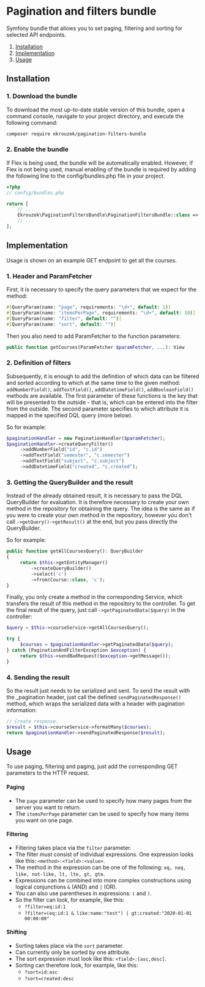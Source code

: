 # Pagination and filters bundle

Symfony bundle that allows you to set paging, filtering and sorting for selected API endpoints.

1. [Installation](#installation)
2. [Implementation](#implementation)
3. [Usage](#usage)


<a name="installation"></a>

## Installation

### 1. Download the bundle

To download the most up-to-date stable version of this bundle, open a command console, navigate to your project directory, and execute the following command:
```bash
composer require ekrouzek/pagination-filters-bundle
```

### 2. Enable the bundle
If Flex is being used, the bundle will be automatically enabled. However, if Flex is not being used, manual enabling of the bundle is required by adding the following line to the config/bundles.php file in your project.

```php
<?php
// config/bundles.php

return [
    // ...
    Ekrouzek\PaginationFiltersBundle\PaginationFiltersBundle::class => ['all' => true],
    // ...
];
```


<a name="implementation"></a>

## Implementation

Usage is shown on an example GET endpoint to get all the courses.

### 1. Header and ParamFetcher

First, it is necessary to specify the query parameters that we expect for the method:
```php
#[QueryParam(name: "page", requirements: "\d+", default: 1)]
#[QueryParam(name: "itemsPerPage", requirements: "\d+", default: 10)]
#[QueryParam(name: "filter", default: "")]
#[QueryParam(name: "sort", default: "")]
```

Then you also need to add ParamFetcher to the function parameters:

```php
public function getCourses(ParamFetcher $paramFetcher, ...): View
```

### 2. Definition of filters

Subsequently, it is enough to add the definition of which data can be filtered and sorted according to which at the same time to the given method:
`addNumberField()`, `addTextField()`, `addDatetimeField()`, `addBooleanField()` methods are available. The first parameter of these functions is the key that will be presented to the outside - that is, which can be entered into the filter from the outside. The second parameter specifies to which attribute it is mapped in the specified DQL query (more below).

So for example:
```php
$paginationHandler = new PaginationHandler($paramFetcher);
$paginationHandler->createQueryFilter()
     ->addNumberField("id", "c.id")
     ->addTextField("semester", "c.semester")
     ->addTextField("subject", "c.subject")
     ->addDatetimeField("created", "c.created");
```

### 3. Getting the QueryBuilder and the result

Instead of the already obtained result, it is necessary to pass the DQL QueryBuilder for evaluation. It is therefore necessary to create your own method in the repository for obtaining the query. The idea is the same as if you were to create your own method in the repository, however you don't call `->getQuery()->getResult()` at the end, but you pass directly the QueryBuilder.

So for example:

```php
public function getAllCoursesQuery(): QueryBuilder
{
     return $this->getEntityManager()
         ->createQueryBuilder()
         ->select('c')
         ->from(Course::class, 'c');
}
```

Finally, you only create a method in the corresponding Service, which transfers the result of this method in the repository to the controller.
To get the final result of the query, just call `->getPaginatedData($query)` in the controller:

```php
$query = $this->courseService->getAllCoursesQuery();

try {
     $courses = $paginationHandler->getPaginatedData($query);
} catch (PaginationAndFilterException $exception) {
     return $this->sendBadRequest($exception->getMessage());
}
```

### 4. Sending the result

So the result just needs to be serialized and sent.
To send the result with the _pagination header, just call the defined `sendPaginatedResponse()` method, which wraps the serialized data with a header with pagination information:

```php
// Create response.
$result = $this->courseService->formatMany($courses);
return $paginationHandler->sendPaginatedResponse($result);
```

<a name="usage"></a>

## Usage

To use paging, filtering and paging, just add the corresponding GET parameters to the HTTP request.

#### Paging

- The `page` parameter can be used to specify how many pages from the server you want to return.
- The `itemsPerPage` parameter can be used to specify how many items you want on one page.

#### Filtering

- Filtering takes place via the `filter` parameter.
- The filter must consist of individual expressions. One expression looks like this: `<method>:<field>:<value>`.
- The method in the expression can be one of the following: `eq, neq, like, not-like, lt, lte, gt, gte`.
- Expressions can be combined into more complex constructions using logical conjunctions `&` (AND) and `|` (OR).
- You can also use parentheses in expressions: `(` and `)`.
- So the filter can look, for example, like this:
   - `?filter=eq:id:1`
   - `?filter=(eq:id:1 & like:name:"test") | gt:created:"2020-01-01 00:00:00"`

#### Shifting

- Sorting takes place via the `sort` parameter.
- Can currently only be sorted by one attribute.
- The sort expression must look like this: `<field>:[asc,desc]`.
- Sorting can therefore look, for example, like this:
   - `?sort=id:asc`
   - `?sort=created:desc`
